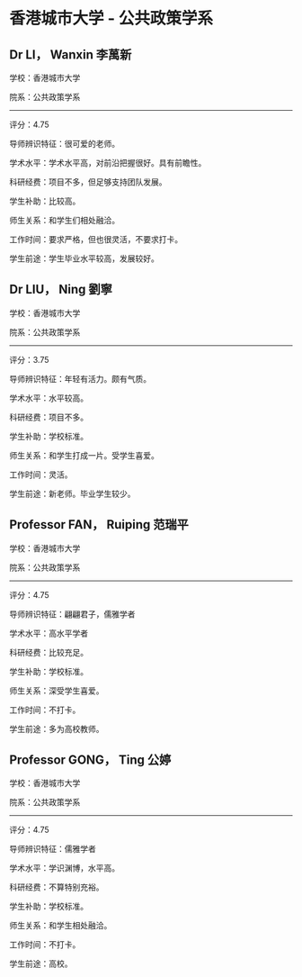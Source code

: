 # 香港城市大学 - 公共政策学系

## Dr LI， Wanxin 李萬新

学校：香港城市大学

院系：公共政策学系

* * *

评分：4.75

导师辨识特征：很可爱的老师。

学术水平：学术水平高，对前沿把握很好。具有前瞻性。

科研经费：项目不多，但足够支持团队发展。

学生补助：比较高。

师生关系：和学生们相处融洽。

工作时间：要求严格，但也很灵活，不要求打卡。

学生前途：学生毕业水平较高，发展较好。

## Dr LIU， Ning 劉寧

学校：香港城市大学

院系：公共政策学系

* * *

评分：3.75

导师辨识特征：年轻有活力。颇有气质。

学术水平：水平较高。

科研经费：项目不多。

学生补助：学校标准。

师生关系：和学生打成一片。受学生喜爱。

工作时间：灵活。

学生前途：新老师。毕业学生较少。

## Professor FAN， Ruiping 范瑞平

学校：香港城市大学

院系：公共政策学系

* * *

评分：4.75

导师辨识特征：翩翩君子，儒雅学者

学术水平：高水平学者

科研经费：比较充足。

学生补助：学校标准。

师生关系：深受学生喜爱。

工作时间：不打卡。

学生前途：多为高校教师。

## Professor GONG， Ting 公婷

学校：香港城市大学

院系：公共政策学系

* * *

评分：4.75

导师辨识特征：儒雅学者

学术水平：学识渊博，水平高。

科研经费：不算特别充裕。

学生补助：学校标准。

师生关系：和学生相处融洽。

工作时间：不打卡。

学生前途：高校。